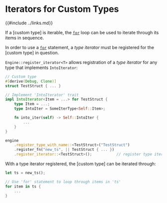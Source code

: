 Iterators for Custom Types
==========================

{{#include ../links.md}}

If a [custom type] is iterable, the [`for`](for.md) loop can be used to iterate through
its items in sequence.

In order to use a [`for`](for.md) statement, a _type iterator_ must be registered for
the [custom type] in question.

`Engine::register_iterator<T>` allows registration of a _type iterator_ for any type
that implements `IntoIterator`:

```rust
// Custom type
#[derive(Debug, Clone)]
struct TestStruct { ... }

// Implement 'IntoIterator' trait
impl IntoIterator<Item = ...> for TestStruct {
    type Item = ...;
    type IntoIter = SomeIterType<Self::Item>;

    fn into_iter(self) -> Self::IntoIter {
        ...
    }
}

engine
    .register_type_with_name::<TestStruct>("TestStruct")
    .register_fn("new_ts", || TestStruct { ... })
    .register_iterator::<TestStruct>();           // register type iterator
```

With a type iterator registered, the [custom type] can be iterated through:

```rust
let ts = new_ts();

// Use 'for' statement to loop through items in 'ts'
for item in ts {
    ...
}
```
